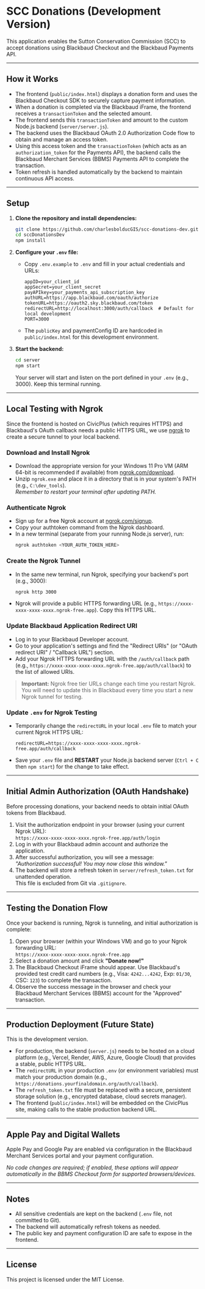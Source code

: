# SCC Donations (Development Version)

This application enables the Sutton Conservation Commission (SCC) to accept donations using Blackbaud Checkout and the Blackbaud Payments API.

---

## How it Works

- The frontend (`public/index.html`) displays a donation form and uses the Blackbaud Checkout SDK to securely capture payment information.
- When a donation is completed via the Blackbaud iFrame, the frontend receives a `transactionToken` and the selected amount.
- The frontend sends this `transactionToken` and amount to the custom Node.js backend (`server/server.js`).
- The backend uses the Blackbaud OAuth 2.0 Authorization Code flow to obtain and manage an access token.
- Using this access token and the `transactionToken` (which acts as an `authorization_token` for the Payments API), the backend calls the Blackbaud Merchant Services (BBMS) Payments API to complete the transaction.
- Token refresh is handled automatically by the backend to maintain continuous API access.

---

## Setup

1. **Clone the repository and install dependencies:**
    ```sh
    git clone https://github.com/charlesbolducGIS/scc-donations-dev.git
    cd sccDonationsDev
    npm install
    ```

2. **Configure your `.env` file:**
    - Copy `.env.example` to `.env` and fill in your actual credentials and URLs:
        ```
        appID=your_client_id
        appSecret=your_client_secret
        payAPIkey=your_payments_api_subscription_key
        authURL=https://app.blackbaud.com/oauth/authorize
        tokenURL=https://oauth2.sky.blackbaud.com/token
        redirectURL=http://localhost:3000/auth/callback  # Default for local development
        PORT=3000
        ```
    - The `publicKey` and paymentConfig ID are hardcoded in `public/index.html` for this development environment.

3. **Start the backend:**
    ```sh
    cd server
    npm start
    ```
    Your server will start and listen on the port defined in your `.env` (e.g., 3000). Keep this terminal running.

---

## Local Testing with Ngrok

Since the frontend is hosted on CivicPlus (which requires HTTPS) and Blackbaud's OAuth callback needs a public HTTPS URL, we use [ngrok](https://ngrok.com/) to create a secure tunnel to your local backend.

### Download and Install Ngrok

- Download the appropriate version for your Windows 11 Pro VM (ARM 64-bit is recommended if available) from [ngrok.com/download](https://ngrok.com/download).
- Unzip `ngrok.exe` and place it in a directory that is in your system's PATH (e.g., `C:\dev_tools`).  
  _Remember to restart your terminal after updating PATH._

### Authenticate Ngrok

- Sign up for a free Ngrok account at [ngrok.com/signup](https://dashboard.ngrok.com/signup).
- Copy your authtoken command from the Ngrok dashboard.
- In a new terminal (separate from your running Node.js server), run:
    ```sh
    ngrok authtoken <YOUR_AUTH_TOKEN_HERE>
    ```

### Create the Ngrok Tunnel

- In the same new terminal, run Ngrok, specifying your backend's port (e.g., 3000):
    ```sh
    ngrok http 3000
    ```
- Ngrok will provide a public HTTPS forwarding URL (e.g., `https://xxxx-xxxx-xxxx-xxxx.ngrok-free.app`). Copy this HTTPS URL.

### Update Blackbaud Application Redirect URI

- Log in to your Blackbaud Developer account.
- Go to your application's settings and find the "Redirect URIs" (or "OAuth redirect URI" / "Callback URL") section.
- Add your Ngrok HTTPS forwarding URL with the `/auth/callback` path (e.g., `https://xxxx-xxxx-xxxx-xxxx.ngrok-free.app/auth/callback`) to the list of allowed URIs.

> **Important:** Ngrok free tier URLs change each time you restart Ngrok. You will need to update this in Blackbaud every time you start a new Ngrok tunnel for testing.

### Update `.env` for Ngrok Testing

- Temporarily change the `redirectURL` in your local `.env` file to match your current Ngrok HTTPS URL:
    ```
    redirectURL=https://xxxx-xxxx-xxxx-xxxx.ngrok-free.app/auth/callback
    ```
- Save your `.env` file and **RESTART** your Node.js backend server (`Ctrl + C` then `npm start`) for the change to take effect.

---

## Initial Admin Authorization (OAuth Handshake)

Before processing donations, your backend needs to obtain initial OAuth tokens from Blackbaud.

1. Visit the authorization endpoint in your browser (using your current Ngrok URL):  
   `https://xxxx-xxxx-xxxx-xxxx.ngrok-free.app/auth/login`
2. Log in with your Blackbaud admin account and authorize the application.
3. After successful authorization, you will see a message:  
   _"Authorization successful! You may now close this window."_
4. The backend will store a refresh token in `server/refresh_token.txt` for unattended operation.  
   This file is excluded from Git via `.gitignore`.

---

## Testing the Donation Flow

Once your backend is running, Ngrok is tunneling, and initial authorization is complete:

1. Open your browser (within your Windows VM) and go to your Ngrok forwarding URL:  
   `https://xxxx-xxxx-xxxx-xxxx.ngrok-free.app`
2. Select a donation amount and click **"Donate now!"**
3. The Blackbaud Checkout iFrame should appear. Use Blackbaud's provided test credit card numbers (e.g., Visa: `4242...4242`, Exp: `01/30`, CSC: `123`) to complete the transaction.
4. Observe the success message in the browser and check your Blackbaud Merchant Services (BBMS) account for the "Approved" transaction.

---

## Production Deployment (Future State)

This is the development version.

- For production, the backend (`server.js`) needs to be hosted on a cloud platform (e.g., Vercel, Render, AWS, Azure, Google Cloud) that provides a stable, public HTTPS URL.
- The `redirectURL` in your production `.env` (or environment variables) must match your production domain (e.g., `https://donations.yourfinaldomain.org/auth/callback`).
- The `refresh_token.txt` file must be replaced with a secure, persistent storage solution (e.g., encrypted database, cloud secrets manager).
- The frontend (`public/index.html`) will be embedded on the CivicPlus site, making calls to the stable production backend URL.

---

## Apple Pay and Digital Wallets

Apple Pay and Google Pay are enabled via configuration in the Blackbaud Merchant Services portal and your payment configuration.

_No code changes are required; if enabled, these options will appear automatically in the BBMS Checkout form for supported browsers/devices._

---

## Notes

- All sensitive credentials are kept on the backend (`.env` file, not committed to Git).
- The backend will automatically refresh tokens as needed.
- The public key and payment configuration ID are safe to expose in the frontend.

---

## License

This project is licensed under the MIT License.